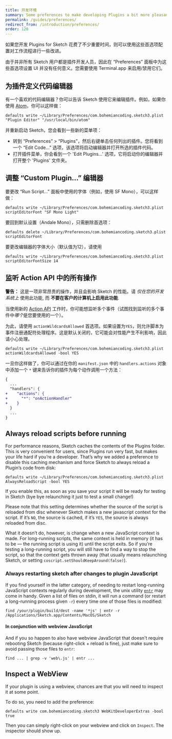 ```yaml
---
title: 开发环境
summary: Some preferences to make developing Plugins a bit more pleasant
permalink: /guides/preferences/
redirect_from: /introduction/preferences/
order: 120
---
```


如果您开发 Plugins for Sketch 花费了不少重要时间，则可以使用这些首选项配置对工作流程进行一些改进。

由于并非所有 Sketch 用户都是插件开发人员，因此在 “Preferences” 面板中为这些首选项设置 UI 并没有任何意义。您需要使用 Terminal.app 来启用/禁用它们。

## 为插件定义代码编辑器

有一个喜欢的代码编辑器？你可以告诉 Sketch 使用它来编辑插件。例如，如果你使用 [Atom](https://atom.io/)，你可以这样做：

```shell
defaults write ~/Library/Preferences/com.bohemiancoding.sketch3.plist "Plugin Editor" "/usr/local/bin/atom"
```

并重新启动 Sketch，您会看到一些新的菜单项：

* 转到 “Preferences” > “Plugins”，然后右键单击任何列出的插件。您将看到一个 “Edit Code…” 选项，该选项将启动编辑器并打开所选的插件代码。
* 打开插件菜单，你会看到一个 'Edit Plugins…' 选项，它将启动你的编辑器并打开整个 'Plugins' 文件夹。

## 调整 “Custom Plugin…” 编辑器

要更改 “Run Script…” 面板中使用的字体（例如，使用 SF Mono），可以这样做：

```shell
defaults write ~/Library/Preferences/com.bohemiancoding.sketch3.plist scriptEditorFont "SF Mono Light"
```

要回到默认设置（Andale Mono），只需删除首选项：

```shell
defaults delete ~/Library/Preferences/com.bohemiancoding.sketch3.plist scriptEditorFont
```

要更改编辑器的字体大小（默认值为12），请使用

```shell
defaults write ~/Library/Preferences/com.bohemiancoding.sketch3.plist scriptEditorFontSize 14
```

## 监听 Action API 中的所有操作

<p class="warning">
  <strong>警告：</strong> 这是一项非常昂贵的操作，并且会影响 Sketch 的性能。请 <em>仅在您的开发系统上</em> 使用此功能, 而 <strong>不要在客户的计算机上启用此功能</strong>.
</p>

当使用新的 [Action API](/reference/action/) 工作时，你可能想监听多个事件（试图找到监听的多个事件中*哪个*是您要使用的一个）。

为此，请使用 `actionWildcardsAllowed` 首选项。如果设置为`YES`，则允许脚本为事件注册通配符处理程序。这是默认关闭的，它可能会对性能产生不利影响，因此请小心处理。

```shell
defaults write ~/Library/Preferences/com.bohemiancoding.sketch3.plist actionWildcardsAllowed -bool YES
```

一旦你这样做了，你可以通过在你的 `manifest.json` 中的 `handlers.actions` 对象中添加一个 `*` 键来告诉你的插件为每个动作调用一个方法：


```diff
{
  ...
  "handlers": {
+    "actions": {
+      "*": "onActionHandler"
+    }
  }
  ...
}
```

## Always reload scripts before running

For performance reasons, Sketch caches the contents of the Plugins folder. This is very convenient for users, since Plugins run very fast, but makes your life hard if you’re a developer. That’s why we added a preference to disable this caching mechanism and force Sketch to always reload a Plugin’s code from disk:

```shell
defaults write ~/Library/Preferences/com.bohemiancoding.sketch3.plist AlwaysReloadScript -bool YES
```

If you enable this, as soon as you save your script it will be ready for testing in Sketch (bye bye relaunching it just to test a small change!)

Please note that this setting determines whether the source of the script is reloaded from disc whenever Sketch makes a new javascript context for the script. If it’s `NO`, the source is cached, if it’s `YES`, the source is always reloaded from disc.

What it doesn’t do, however, is change when a new JavaScript context is made. For long-running scripts, the same context is held in memory (it has to be — the running script is using it) until the script exits. So if you’re testing a long-running script, you will still have to find a way to stop the script, so that the context gets thrown away (that usually means relaunching Sketch, or setting `coscript.setShouldKeepAround(false)`).

### Always restarting sketch after changes to plugin JavaScript

If you find yourself in the latter category, of needing to restart long-running JavaScript contexts regularly during development, the unix utility [`entr`](http://entrproject.org/) may come in handy. Given a list of files on stdin, it will run a command (or restart a long-running process given `-r`) every time one of those files is modified:

`find /your/plugin/build/dest -name '*js' | entr -r /Applications/Sketch.app/Contents/MacOS/Sketch`

#### In conjunction with webview JavaScript

And if you so happen to also have webview JavaScript that doesn't require rebooting Sketch (because right-click + reload is fine), just make sure to avoid passing those files to `entr`:

`find ... | grep -v 'web\.js' | entr ...`


## Inspect a WebView

If your plugin is using a webview, chances are that you will need to inspect it at some point.

To do so, you need to add the preference:

```shell
defaults write com.bohemiancoding.sketch3 WebKitDeveloperExtras -bool true
```

Then you can simply right-click on your webview and click on `Inspect`. The inspector should show up.
